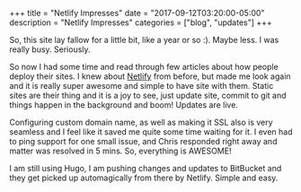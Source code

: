 +++
title = "Netlify Impresses"
date = "2017-09-12T03:20:00-05:00"
description = "Netlify Impresses"
categories = ["blog", "updates"]
+++


So, this site lay fallow for a little bit, like a year or so :). Maybe less. I was really busy. Seriously.


So now I had some time and read through few articles about how people deploy their sites. I knew about [Netlify](http://netlify.com) from before, but made me look again and it is really super awesome and simple to have site with them. Static sites are their thing and it is a joy to see, just update site, commit to git and things happen in the background and boom! Updates are live.

Configuring custom domain name, as well as making it SSL also is very seamless and I feel like it saved me quite some time waiting for it. I even had to ping support for one small issue, and Chris responded right away and matter was resolved in 5 mins. So, everything is AWESOME!

I am still using Hugo, I am pushing changes and updates to BitBucket and they get picked up automagically from there by Netlify. Simple and easy.
